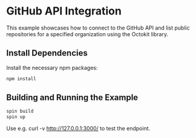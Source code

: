 # GitHub API Integration

This example showcases how to connect to the GitHub API and list public repositories for a specified organization using the Octokit library.

## Install Dependencies
Install the necessary npm packages:

```bash
npm install
```

## Building and Running the Example

```bash
spin build
spin up
```

Use e.g. curl -v http://127.0.0.1:3000/ to test the endpoint.